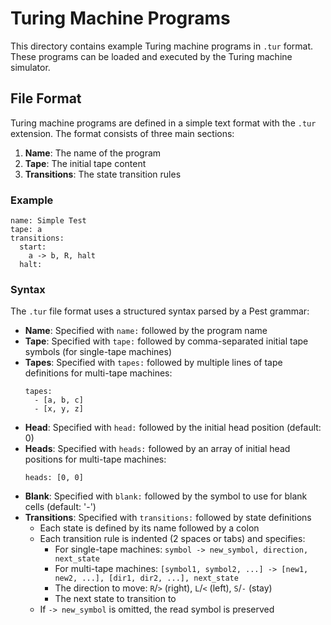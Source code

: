 # Turing Machine Programs

This directory contains example Turing machine programs in `.tur` format. These programs can be loaded and executed by the Turing machine simulator.

## File Format

Turing machine programs are defined in a simple text format with the `.tur` extension. The format consists of three main sections:

1. **Name**: The name of the program
2. **Tape**: The initial tape content
3. **Transitions**: The state transition rules

### Example

```
name: Simple Test
tape: a
transitions:
  start:
    a -> b, R, halt
  halt:
```

### Syntax

The `.tur` file format uses a structured syntax parsed by a Pest grammar:

- **Name**: Specified with `name:` followed by the program name
- **Tape**: Specified with `tape:` followed by comma-separated initial tape symbols (for single-tape machines)
- **Tapes**: Specified with `tapes:` followed by multiple lines of tape definitions for multi-tape machines:
  ```
  tapes:
    - [a, b, c]
    - [x, y, z]
  ```
- **Head**: Specified with `head:` followed by the initial head position (default: 0)
- **Heads**: Specified with `heads:` followed by an array of initial head positions for multi-tape machines:
  ```
  heads: [0, 0]
  ```
- **Blank**: Specified with `blank:` followed by the symbol to use for blank cells (default: '-')
- **Transitions**: Specified with `transitions:` followed by state definitions
  - Each state is defined by its name followed by a colon
  - Each transition rule is indented (2 spaces or tabs) and specifies:
    - For single-tape machines: `symbol -> new_symbol, direction, next_state`
    - For multi-tape machines: `[symbol1, symbol2, ...] -> [new1, new2, ...], [dir1, dir2, ...], next_state`
    - The direction to move: `R`/`>` (right), `L`/`<` (left), `S`/`-` (stay)
    - The next state to transition to
  - If `-> new_symbol` is omitted, the read symbol is preserved
